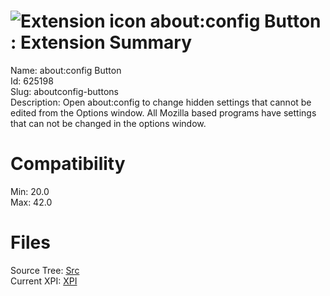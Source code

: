 # ![Extension icon](https://addons.thunderbird.net/user-media/addon_icons/625/625198-64.png?modified=1503305588) about:config Button : Extension Summary

Name: about:config Button  
Id: 625198  
Slug: aboutconfig-buttons  
Description: Open about:config to change hidden settings that cannot be edited from the Options window. All Mozilla based programs have settings that can not be changed in the options window.
  

# Compatibility
Min: 20.0  
Max: 42.0  

# Files

Source Tree: [Src](C:/Dev/Thunderbird/ThunderKdB/xall/xOther/625198-aboutconfig-buttons/src)  
Current XPI: [XPI](C:/Dev/Thunderbird/ThunderKdB/xall/xOther/625198-aboutconfig-buttons/xpi)  



